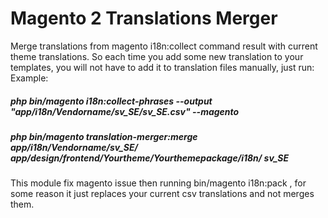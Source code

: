 # Magento 2 Translations Merger
Merge translations from magento i18n:collect command result with current theme translations. So each time you add some new translation to your templates, you will not have to add it to translation files manually,
just run:
Example:

##### php bin/magento i18n:collect-phrases --output "app/i18n/Vendorname/sv_SE/sv_SE.csv" --magento

##### php bin/magento translation-merger:merge app/i18n/Vendorname/sv_SE/ app/design/frontend/Yourtheme/Yourthemepackage/i18n/ sv_SE

This module fix magento issue then running bin/magento i18n:pack , for some reason it just replaces your current csv translations and not merges them.


